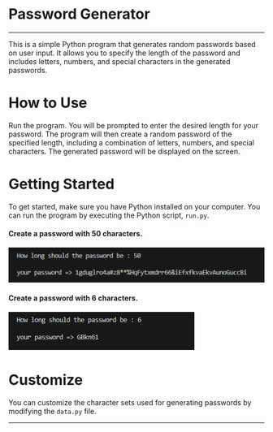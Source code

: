 # Password Generator
------------------------------
This is a simple Python program that generates random passwords based on user input. It allows you to specify the length of the password and includes letters, numbers, and special characters in the generated passwords.

# How to Use
Run the program.
You will be prompted to enter the desired length for your password.
The program will then create a random password of the specified length, including a combination of letters, numbers, and special characters.
The generated password will be displayed on the screen.

# Getting Started
To get started, make sure you have Python installed on your computer. You can run the program by executing the Python script, `run.py`.

#### Create a password with 50 characters.
![Create a password with 50 characters](img/001.PNG)

#### Create a password with 6 characters.
![Create a password with 6 characters](img/002.PNG)

# Customize
You can customize the character sets used for generating passwords by modifying the `data.py` file.

-----------------------------
